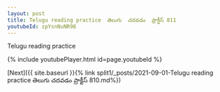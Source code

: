 ```yaml
---
layout: post
title: Telugu reading practice  తెలుగు  చదవడం  ప్రాక్టీస్ 811
youtubeId: zpYsnNuNR98
---
```

 
 
Telugu reading practice
 
 
 
 
 


{% include youtubePlayer.html id=page.youtubeId %}
 
[Next]({{ site.baseurl }}{% link  split1/_posts/2021-09-01-Telugu reading practice  తెలుగు  చదవడం  ప్రాక్టీస్ 810.md%})
 
